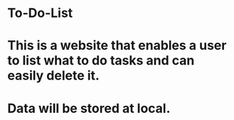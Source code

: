 # To-Do-List
# This is a website that enables a user to list what to do tasks and can easily delete it.
# Data will be stored at local.
